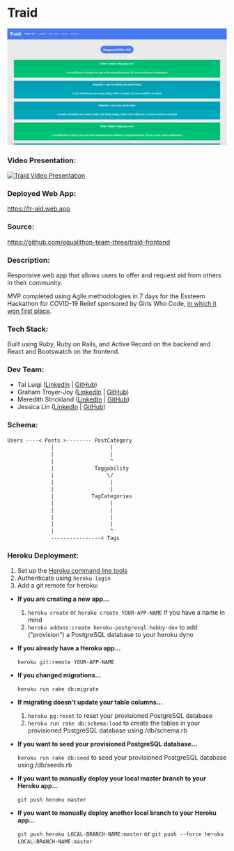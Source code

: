 # Traid

![Traid Screenshot](./public/screenshot.png)

### Video Presentation:

[![Traid Video Presentation](https://img.youtube.com/vi/_QVQUhjbVqs/0.jpg)](https://www.youtube.com/watch?v=_QVQUhjbVqs)

### Deployed Web App:

https://tr-aid.web.app

### Source:

https://github.com/equalithon-team-three/traid-frontend

### Description:

Responsive web app that allows users to offer and request aid from others in their community.

MVP completed using Agile methodologies in 7 days for the Essteem Hackathon for COVID-19 Relief sponsored by Girls Who Code, [in which it won first place](https://www.equalithon.io/past-challenges/traid).

### Tech Stack:

Built using Ruby, Ruby on Rails, and Active Record on the backend and React and Bootswatch on the frontend.

### Dev Team:

- Tal Luigi ([LinkedIn](https://www.linkedin.com/in/talluigi) | [GitHub](https://github.com/luigilegion))
- Graham Troyer-Joy ([LinkedIn](https://www.linkedin.com/in/grahamtroyerjoy) | [GitHub](https://github.com/telegraham))
- Meredith Strickland ([LinkedIn](https://www.linkedin.com/in/meredith-strickland) | [GitHub](https://github.com/merestrickland))
- Jessica Lin ([LinkedIn](https://www.linkedin.com/in/lin-jessica) | [GitHub](https://github.com/lin-jessica))

### Schema:

    Users ----< Posts >-------- PostCategory
                  |                  |
                  |                  |
                  |                  ^
                  |             Taggability
                  |                 \/
                  |                  |
                  |                  |
                  |            TagCategories
                  |                  |
                  |                  |
                  |                  |
                  |                  |
                  |                  ^
                  ----------------< Tags

### Heroku Deployment:

1. Set up the [Heroku command line tools](https://devcenter.heroku.com/articles/heroku-cli)
2. Authenticate using `heroku login`
3. Add a git remote for heroku:

- **If you are creating a new app...**

  1. `heroku create` or `heroku create YOUR-APP-NAME` if you have a name in mind
  2. `heroku addons:create heroku-postgresql:hobby-dev` to add ("provision") a PostgreSQL database to your heroku dyno

- **If you already have a Heroku app...**

  `heroku git:remote YOUR-APP-NAME`

- **If you changed migrations...**

  `heroku run rake db:migrate`

- **If migrating doesn't update your table columns...**

  1. `heroku pg:reset` to reset your provisioned PostgreSQL database
  2. `heroku run rake db:schema:load` to create the tables in your provisioned PostgreSQL database using /db/schema.rb

- **If you want to seed your provisioned PostgreSQL database...**

  `heroku run rake db:seed` to seed your provisioned PostgreSQL database using /db/seeds.rb

- **If you want to manually deploy your local master branch to your Heroku app...**

  `git push heroku master`

- **If you want to manually deploy another local branch to your Heroku app...**

  `git push heroku LOCAL-BRANCH-NAME:master` or `git push --force heroku LOCAL-BRANCH-NAME:master`
